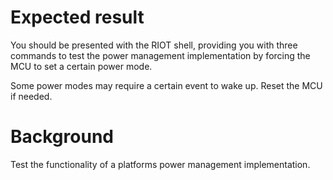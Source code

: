 Expected result
===============
You should be presented with the RIOT shell, providing you with three commands to test the power
management implementation by forcing the MCU to set a certain power mode.

Some power modes may require a certain event to wake up. Reset the MCU if needed.

Background
==========
Test the functionality of a platforms power management implementation.
